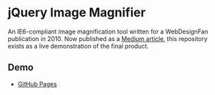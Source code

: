 # jQuery Image Magnifier
An IE6-compliant image magnification tool written for a WebDesignFan publication in 2010.
Now published as a [Medium article](https://medium.com/@Charles_Stover/making-an-image-magnifier-in-jquery-3a67491ba13a),
this repository exists as a live demonstration of the final product.

## Demo
* [GitHub Pages](https://charlesstover.github.io/jquery-image-magnifier/)
